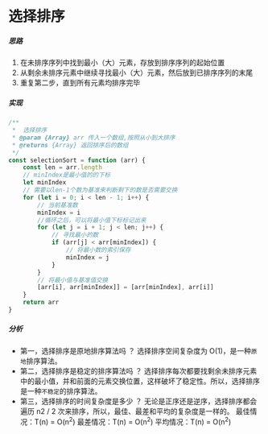 # 选择排序

##### 思路

1. 在未排序序列中找到最小（大）元素，存放到排序序列的起始位置
2. 从剩余未排序元素中继续寻找最小（大）元素，然后放到已排序序列的末尾
3. 重复第二步，直到所有元素均排序完毕

##### 实现
```javascript
/**
 *  选择排序
 * @param {Array} arr 传入一个数组,按照从小到大排序
 * @returns {Array} 返回排序后的数组
 */
const selectionSort = function (arr) {
    const len = arr.length
    // minIndex是最小值的的下标
    let minIndex
    // 需要以len-1个数为基准来判断剩下的数是否需要交换
    for (let i = 0; i < len - 1; i++) {
        // 当前基准数
        minIndex = i
        //循环之后，可以将最小值下标标记出来
        for (let j = i + 1; j < len; j++) {
            // 寻找最小的数
            if (arr[j] < arr[minIndex]) {
                // 将最小数的索引保存
                minIndex = j
            }
        }
        // 将最小值与基准值交换
        [arr[i], arr[minIndex]] = [arr[minIndex], arr[i]]
    }
    return arr
}
```
##### 分析
- 第一，选择排序是原地排序算法吗 ？
  选择排序空间复杂度为 O(1)，是一种`原地`排序算法。
- 第二，选择排序是稳定的排序算法吗 ？
  选择排序每次都要找剩余未排序元素中的最小值，并和前面的元素交换位置，这样破坏了稳定性。所以，选择排序是一种`不稳定`的排序算法。
- 第三，选择排序的时间复杂度是多少 ？
  无论是正序还是逆序，选择排序都会遍历 n2 / 2 次来排序，所以，最佳、最差和平均的复杂度是一样的。
  最佳情况：T(n) = O(n<sup>2</sup>)
  最差情况：T(n) = O(n<sup>2</sup>)
  平均情况：T(n) = O(n<sup>2</sup>)